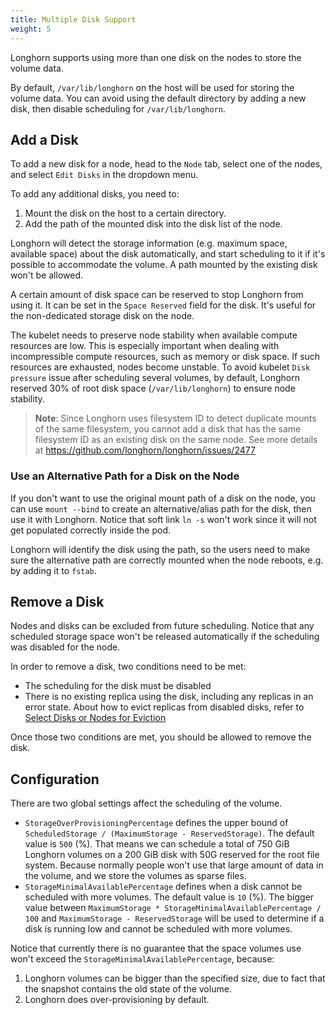 ```yaml
---
title: Multiple Disk Support
weight: 5
---
```


Longhorn supports using more than one disk on the nodes to store the volume data.

By default, `/var/lib/longhorn` on the host will be used for storing the volume data. You can avoid using the default directory by adding a new disk, then disable scheduling for `/var/lib/longhorn`.

## Add a Disk

To add a new disk for a node, head to the `Node` tab, select one of the nodes, and select `Edit Disks` in the dropdown menu.

To add any additional disks, you need to:
1. Mount the disk on the host to a certain directory.
2. Add the path of the mounted disk into the disk list of the node.

Longhorn will detect the storage information (e.g. maximum space, available space) about the disk automatically, and start scheduling to it if it's possible to accommodate the volume. A path mounted by the existing disk won't be allowed.

A certain amount of disk space can be reserved to stop Longhorn from using it. It can be set in the `Space Reserved` field for the disk. It's useful for the non-dedicated storage disk on the node.

The kubelet needs to preserve node stability when available compute resources are low. This is especially important when dealing with incompressible compute resources, such as memory or disk space. If such resources are exhausted, nodes become unstable. To avoid kubelet `Disk pressure` issue after scheduling several volumes, by default, Longhorn reserved 30% of root disk space (`/var/lib/longhorn`) to ensure node stability.

> **Note**:
> Since Longhorn uses filesystem ID to detect duplicate mounts of the same filesystem, you cannot add a disk that has the same filesystem ID as an existing disk on the same node.
> See more details at https://github.com/longhorn/longhorn/issues/2477

### Use an Alternative Path for a Disk on the Node

If you don't want to use the original mount path of a disk on the node, you can use `mount --bind` to create an alternative/alias path for the disk, then use it with Longhorn. Notice that soft link `ln -s` won't work since it will not get populated correctly inside the pod.

Longhorn will identify the disk using the path, so the users need to make sure the alternative path are correctly mounted when the node reboots, e.g. by adding it to `fstab`.

## Remove a Disk
Nodes and disks can be excluded from future scheduling. Notice that any scheduled storage space won't be released automatically if the scheduling was disabled for the node.

In order to remove a disk, two conditions need to be met:
- The scheduling for the disk must be disabled
- There is no existing replica using the disk, including any replicas in an error state. About how to evict replicas from disabled disks, refer to [Select Disks or Nodes for Eviction](../disks-or-nodes-eviction/#select-disks-or-nodes-for-eviction)

Once those two conditions are met, you should be allowed to remove the disk.

## Configuration
There are two global settings affect the scheduling of the volume.

- `StorageOverProvisioningPercentage` defines the upper bound of `ScheduledStorage / (MaximumStorage - ReservedStorage)`. The default value is `500` (%). That means we can schedule a total of 750 GiB Longhorn volumes on a 200 GiB disk with 50G reserved for the root file system. Because normally people won't use that large amount of data in the volume, and we store the volumes as sparse files.
- `StorageMinimalAvailablePercentage` defines when a disk cannot be scheduled with more volumes. The default value is `10` (%). The bigger value between `MaximumStorage * StorageMinimalAvailablePercentage / 100` and `MaximumStorage - ReservedStorage` will be used to determine if a disk is running low and cannot be scheduled with more volumes.

Notice that currently there is no guarantee that the space volumes use won't exceed the `StorageMinimalAvailablePercentage`, because:
1. Longhorn volumes can be bigger than the specified size, due to fact that the snapshot contains the old state of the volume.
2. Longhorn does over-provisioning by default.
